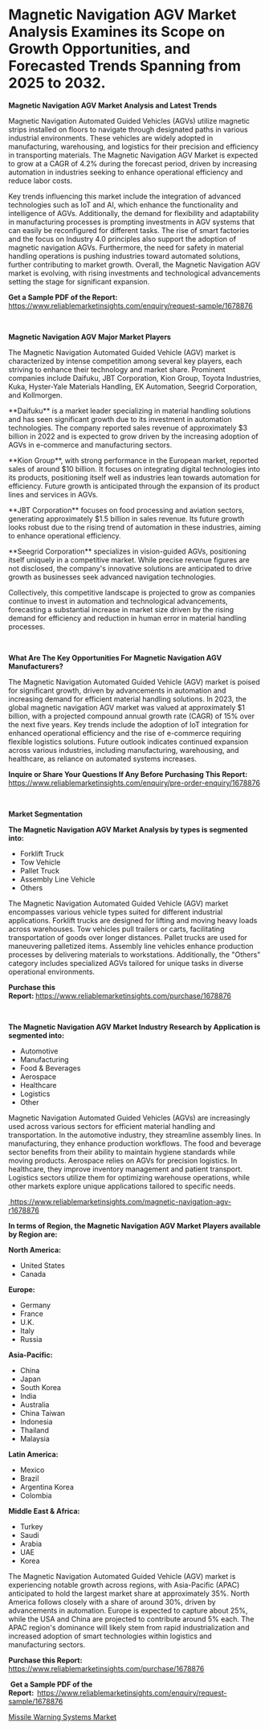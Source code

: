 <p><h1>Magnetic Navigation AGV Market Analysis Examines its Scope on Growth Opportunities, and Forecasted Trends Spanning from 2025 to 2032.</h1></p><p><strong>Magnetic Navigation AGV Market Analysis and Latest Trends</strong></p>
<p><p>Magnetic Navigation Automated Guided Vehicles (AGVs) utilize magnetic strips installed on floors to navigate through designated paths in various industrial environments. These vehicles are widely adopted in manufacturing, warehousing, and logistics for their precision and efficiency in transporting materials. The Magnetic Navigation AGV Market is expected to grow at a CAGR of 4.2% during the forecast period, driven by increasing automation in industries seeking to enhance operational efficiency and reduce labor costs.</p><p>Key trends influencing this market include the integration of advanced technologies such as IoT and AI, which enhance the functionality and intelligence of AGVs. Additionally, the demand for flexibility and adaptability in manufacturing processes is prompting investments in AGV systems that can easily be reconfigured for different tasks. The rise of smart factories and the focus on Industry 4.0 principles also support the adoption of magnetic navigation AGVs. Furthermore, the need for safety in material handling operations is pushing industries toward automated solutions, further contributing to market growth. Overall, the Magnetic Navigation AGV market is evolving, with rising investments and technological advancements setting the stage for significant expansion.</p></p>
<p><strong>Get a Sample PDF of the Report:&nbsp;</strong> <a href="https://www.reliablemarketinsights.com/enquiry/request-sample/1678876?utm_campaign=2981&utm_medium=2&utm_source=Github&utm_content=ia&utm_term=08042025&utm_id=magnetic-navigation-agv">https://www.reliablemarketinsights.com/enquiry/request-sample/1678876</a></p>
<p>&nbsp;</p>
<p><strong>Magnetic Navigation AGV Major Market Players</strong></p>
<p><p>The Magnetic Navigation Automated Guided Vehicle (AGV) market is characterized by intense competition among several key players, each striving to enhance their technology and market share. Prominent companies include Daifuku, JBT Corporation, Kion Group, Toyota Industries, Kuka, Hyster-Yale Materials Handling, EK Automation, Seegrid Corporation, and Kollmorgen.</p><p>**Daifuku** is a market leader specializing in material handling solutions and has seen significant growth due to its investment in automation technologies. The company reported sales revenue of approximately $3 billion in 2022 and is expected to grow driven by the increasing adoption of AGVs in e-commerce and manufacturing sectors.</p><p>**Kion Group**, with strong performance in the European market, reported sales of around $10 billion. It focuses on integrating digital technologies into its products, positioning itself well as industries lean towards automation for efficiency. Future growth is anticipated through the expansion of its product lines and services in AGVs.</p><p>**JBT Corporation** focuses on food processing and aviation sectors, generating approximately $1.5 billion in sales revenue. Its future growth looks robust due to the rising trend of automation in these industries, aiming to enhance operational efficiency.</p><p>**Seegrid Corporation** specializes in vision-guided AGVs, positioning itself uniquely in a competitive market. While precise revenue figures are not disclosed, the company's innovative solutions are anticipated to drive growth as businesses seek advanced navigation technologies.</p><p>Collectively, this competitive landscape is projected to grow as companies continue to invest in automation and technological advancements, forecasting a substantial increase in market size driven by the rising demand for efficiency and reduction in human error in material handling processes.</p></p>
<p>&nbsp;</p>
<p><strong>What Are The Key Opportunities For Magnetic Navigation AGV Manufacturers?</strong></p>
<p><p>The Magnetic Navigation Automated Guided Vehicle (AGV) market is poised for significant growth, driven by advancements in automation and increasing demand for efficient material handling solutions. In 2023, the global magnetic navigation AGV market was valued at approximately $1 billion, with a projected compound annual growth rate (CAGR) of 15% over the next five years. Key trends include the adoption of IoT integration for enhanced operational efficiency and the rise of e-commerce requiring flexible logistics solutions. Future outlook indicates continued expansion across various industries, including manufacturing, warehousing, and healthcare, as reliance on automated systems increases.</p></p>
<p><strong>Inquire or Share Your Questions If Any Before Purchasing This Report:</strong> <a href="https://www.reliablemarketinsights.com/enquiry/pre-order-enquiry/1678876?utm_campaign=2981&utm_medium=2&utm_source=Github&utm_content=ia&utm_term=08042025&utm_id=magnetic-navigation-agv">https://www.reliablemarketinsights.com/enquiry/pre-order-enquiry/1678876</a></p>
<p>&nbsp;</p>
<p><strong>Market Segmentation</strong></p>
<p><strong>The Magnetic Navigation AGV Market Analysis by types is segmented into:</strong></p>
<p><ul><li>Forklift Truck</li><li>Tow Vehicle</li><li>Pallet Truck</li><li>Assembly Line Vehicle</li><li>Others</li></ul></p>
<p><p>The Magnetic Navigation Automated Guided Vehicle (AGV) market encompasses various vehicle types suited for different industrial applications. Forklift trucks are designed for lifting and moving heavy loads across warehouses. Tow vehicles pull trailers or carts, facilitating transportation of goods over longer distances. Pallet trucks are used for maneuvering palletized items. Assembly line vehicles enhance production processes by delivering materials to workstations. Additionally, the "Others" category includes specialized AGVs tailored for unique tasks in diverse operational environments.</p></p>
<p><strong>Purchase this Report:&nbsp;</strong><a href="https://www.reliablemarketinsights.com/purchase/1678876?utm_campaign=2981&utm_medium=2&utm_source=Github&utm_content=ia&utm_term=08042025&utm_id=magnetic-navigation-agv">https://www.reliablemarketinsights.com/purchase/1678876</a></p>
<p>&nbsp;</p>
<p><strong>The Magnetic Navigation AGV Market Industry Research by Application is segmented into:</strong></p>
<p><ul><li>Automotive</li><li>Manufacturing</li><li>Food & Beverages</li><li>Aerospace</li><li>Healthcare</li><li>Logistics</li><li>Other</li></ul></p>
<p><p>Magnetic Navigation Automated Guided Vehicles (AGVs) are increasingly used across various sectors for efficient material handling and transportation. In the automotive industry, they streamline assembly lines. In manufacturing, they enhance production workflows. The food and beverage sector benefits from their ability to maintain hygiene standards while moving products. Aerospace relies on AGVs for precision logistics. In healthcare, they improve inventory management and patient transport. Logistics sectors utilize them for optimizing warehouse operations, while other markets explore unique applications tailored to specific needs.</p></p>
<p><a href="https://www.reliablemarketinsights.com/magnetic-navigation-agv-r1678876?utm_campaign=2981&utm_medium=2&utm_source=Github&utm_content=ia&utm_term=08042025&utm_id=magnetic-navigation-agv">&nbsp;https://www.reliablemarketinsights.com/magnetic-navigation-agv-r1678876</a></p>
<p><strong>In terms of Region, the Magnetic Navigation AGV Market Players available by Region are:</strong></p>
<p>
    <p> <strong> North America: </strong>
        <ul>
            <li>United States</li>
            <li>Canada</li>
        </ul>
        </p> 
    <p> <strong> Europe: </strong>
        <ul>
            <li>Germany</li>
            <li>France</li>
            <li>U.K.</li>
            <li>Italy</li>
            <li>Russia</li>
        </ul>
        </p> 
    <p> <strong> Asia-Pacific: </strong>
        <ul>
            <li>China</li>
            <li>Japan</li>
            <li>South Korea</li>
            <li>India</li>
            <li>Australia</li>
            <li>China Taiwan</li>
            <li>Indonesia</li>
            <li>Thailand</li>
            <li>Malaysia</li>
        </ul>
        </p> 
    <p> <strong> Latin America: </strong>
        <ul>
            <li>Mexico</li>
            <li>Brazil</li>
            <li>Argentina Korea</li>
            <li>Colombia</li>
        </ul>
        </p> 
    <p> <strong> Middle East & Africa: </strong>
        <ul>
            <li>Turkey</li>
            <li>Saudi</li>
            <li>Arabia</li>
            <li>UAE</li>
            <li>Korea</li>
        </ul>
    </p>
    </p>
<p><p>The Magnetic Navigation Automated Guided Vehicle (AGV) market is experiencing notable growth across regions, with Asia-Pacific (APAC) anticipated to hold the largest market share at approximately 35%. North America follows closely with a share of around 30%, driven by advancements in automation. Europe is expected to capture about 25%, while the USA and China are projected to contribute around 5% each. The APAC region's dominance will likely stem from rapid industrialization and increased adoption of smart technologies within logistics and manufacturing sectors.</p></p>
<p><strong>Purchase this Report: </strong><a href="https://www.reliablemarketinsights.com/purchase/1678876?utm_campaign=2981&utm_medium=2&utm_source=Github&utm_content=ia&utm_term=08042025&utm_id=magnetic-navigation-agv">https://www.reliablemarketinsights.com/purchase/1678876</a></p>
<p>&nbsp;<strong>Get a Sample PDF of the Report:&nbsp;&nbsp;</strong><a href="https://www.reliablemarketinsights.com/enquiry/request-sample/1678876?utm_campaign=2981&utm_medium=2&utm_source=Github&utm_content=ia&utm_term=08042025&utm_id=magnetic-navigation-agv">https://www.reliablemarketinsights.com/enquiry/request-sample/1678876</a></p>
<p><strong></strong></p>
<p><p><a href="https://github.com/djibenesha/Market-Research-Report-List-1/blob/main/missile-warning-systems-market.md?utm_campaign=2981&utm_medium=2&utm_source=Github&utm_content=ia&utm_term=08042025&utm_id=magnetic-navigation-agv">Missile Warning Systems Market</a></p></p>